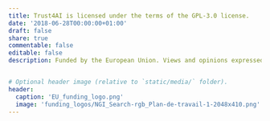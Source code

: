 ```yaml
---
title: Trust4AI is licensed under the terms of the GPL-3.0 license. 
date: '2018-06-28T00:00:00+01:00'
draft: false
share: true
commentable: false
editable: false
description: Funded by the European Union. Views and opinions expressed are however those of the author(s) only and do not necessarily reflect those of the European Union or European Commission. Neither the European Union nor the granting authority can be held responsible for them. Funded within the framework of the NGI Search project under grant agreement No 101069364.


# Optional header image (relative to `static/media/` folder).
header:
  caption: 'EU_funding_logo.png'
  image: 'funding_logos/NGI_Search-rgb_Plan-de-travail-1-2048x410.png'
---
```


[//]: # (Add your terms here and set `draft: false` to publish it. Otherwise, delete this file if you don't need it.)







